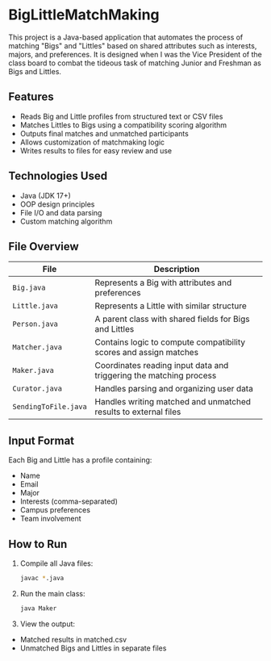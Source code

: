 # BigLittleMatchMaking


This project is a Java-based application that automates the process of matching "Bigs" and "Littles" based on shared attributes such as interests, majors, and preferences. It is designed when I was the Vice President of the class board to combat the tideous task of matching Junior and Freshman as Bigs and Littles. 

## Features

- Reads Big and Little profiles from structured text or CSV files
- Matches Littles to Bigs using a compatibility scoring algorithm
- Outputs final matches and unmatched participants
- Allows customization of matchmaking logic
- Writes results to files for easy review and use

## Technologies Used

- Java (JDK 17+)
- OOP design principles
- File I/O and data parsing
- Custom matching algorithm

## File Overview

| File | Description |
|------|-------------|
| `Big.java` | Represents a Big with attributes and preferences |
| `Little.java` | Represents a Little with similar structure |
| `Person.java` | A parent class with shared fields for Bigs and Littles |
| `Matcher.java` | Contains logic to compute compatibility scores and assign matches |
| `Maker.java` | Coordinates reading input data and triggering the matching process |
| `Curator.java` | Handles parsing and organizing user data |
| `SendingToFile.java` | Handles writing matched and unmatched results to external files |

## Input Format

Each Big and Little has a profile containing:

- Name
- Email
- Major
- Interests (comma-separated)
- Campus preferences
- Team involvement

## How to Run

1. Compile all Java files:
   ```bash
   javac *.java
2. Run the main class:
   ```bash
   java Maker
4. View the output:
- Matched results in matched.csv
- Unmatched Bigs and Littles in separate files
